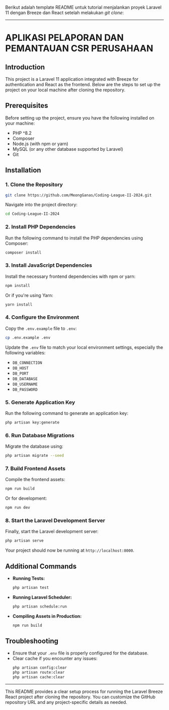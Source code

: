 Berikut adalah template README untuk tutorial menjalankan proyek Laravel 11 dengan Breeze dan React setelah melakukan _git clone_:

---

# APLIKASI PELAPORAN DAN PEMANTAUAN CSR PERUSAHAAN

## Introduction

This project is a Laravel 11 application integrated with Breeze for authentication and React as the frontend. Below are the steps to set up the project on your local machine after cloning the repository.

## Prerequisites

Before setting up the project, ensure you have the following installed on your machine:

-   PHP ^8.2
-   Composer
-   Node.js (with npm or yarn)
-   MySQL (or any other database supported by Laravel)
-   Git

## Installation

### 1. Clone the Repository

```bash
git clone https://github.com/MeongGanas/Coding-League-II-2024.git
```

Navigate into the project directory:

```bash
cd Coding-League-II-2024
```

### 2. Install PHP Dependencies

Run the following command to install the PHP dependencies using Composer:

```bash
composer install
```

### 3. Install JavaScript Dependencies

Install the necessary frontend dependencies with npm or yarn:

```bash
npm install
```

Or if you're using Yarn:

```bash
yarn install
```

### 4. Configure the Environment

Copy the `.env.example` file to `.env`:

```bash
cp .env.example .env
```

Update the `.env` file to match your local environment settings, especially the following variables:

-   `DB_CONNECTION`
-   `DB_HOST`
-   `DB_PORT`
-   `DB_DATABASE`
-   `DB_USERNAME`
-   `DB_PASSWORD`

### 5. Generate Application Key

Run the following command to generate an application key:

```bash
php artisan key:generate
```

### 6. Run Database Migrations

Migrate the database using:

```bash
php artisan migrate --seed
```

### 7. Build Frontend Assets

Compile the frontend assets:

```bash
npm run build
```

Or for development:

```bash
npm run dev
```

### 8. Start the Laravel Development Server

Finally, start the Laravel development server:

```bash
php artisan serve
```

Your project should now be running at `http://localhost:8000`.

## Additional Commands

-   **Running Tests:**

    ```bash
    php artisan test
    ```

-   **Running Laravel Scheduler:**

    ```bash
    php artisan schedule:run
    ```

-   **Compiling Assets in Production:**
    ```bash
    npm run build
    ```

## Troubleshooting

-   Ensure that your `.env` file is properly configured for the database.
-   Clear cache if you encounter any issues:
    ```bash
    php artisan config:clear
    php artisan route:clear
    php artisan cache:clear
    ```

---

This README provides a clear setup process for running the Laravel Breeze React project after cloning the repository. You can customize the GitHub repository URL and any project-specific details as needed.
